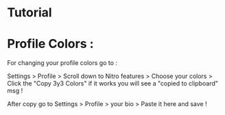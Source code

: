  # Tutorial

# Profile Colors : 

For changing your profile colors go to :

Settings > Profile > Scroll down to Nitro features > Choose your colors > Click the "Copy 3y3 Colors" if it works you will see a "copied to clipboard" msg ! 

After copy go to Settings > Profile > your bio > Paste it here and save !





